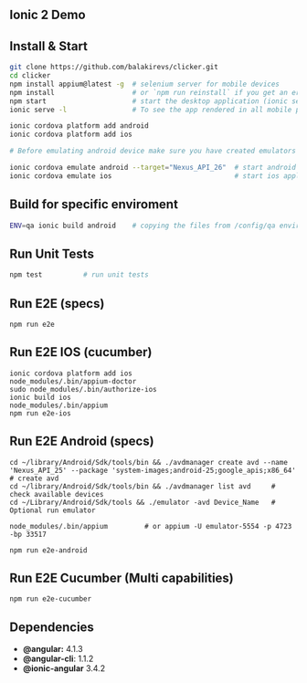 ## Ionic 2 Demo

## Install & Start

```bash
git clone https://github.com/balakirevs/clicker.git
cd clicker
npm install appium@latest -g  # selenium server for mobile devices
npm install                   # or `npm run reinstall` if you get an error
npm start                     # start the desktop application (ionic serve)
ionic serve -l                # To see the app rendered in all mobile platforms

ionic cordova platform add android
ionic cordova platform add ios

# Before emulating android device make sure you have created emulators based on platform 4.4.2 and API level 19.

ionic cordova emulate android --target="Nexus_API_26"  # start android application
ionic cordova emulate ios                              # start ios application
```

## Build for specific enviroment
```bash
ENV=qa ionic build android    # copying the files from /config/qa enviroment
```

## Run Unit Tests
```bash
npm test          # run unit tests
```

## Run E2E (specs)
```
npm run e2e
```

## Run E2E IOS (cucumber)
```
ionic cordova platform add ios
node_modules/.bin/appium-doctor
sudo node_modules/.bin/authorize-ios
ionic build ios
node_modules/.bin/appium
npm run e2e-ios
```

## Run E2E Android (specs)

```
cd ~/library/Android/Sdk/tools/bin && ./avdmanager create avd --name 'Nexus_API_25' --package 'system-images;android-25;google_apis;x86_64'  # create avd
cd ~/library/Android/Sdk/tools/bin && ./avdmanager list avd     # check available devices
cd ~/Library/Android/Sdk/tools && ./emulator -avd Device_Name   # Optional run emulator

node_modules/.bin/appium         # or appium -U emulator-5554 -p 4723 -bp 33517                       

npm run e2e-android
```

## Run E2E Cucumber (Multi capabilities)
```  
npm run e2e-cucumber
```

## Dependencies

* **@angular:** 4.1.3
* **@angular-cli**: 1.1.2
* **@ionic-angular** 3.4.2
